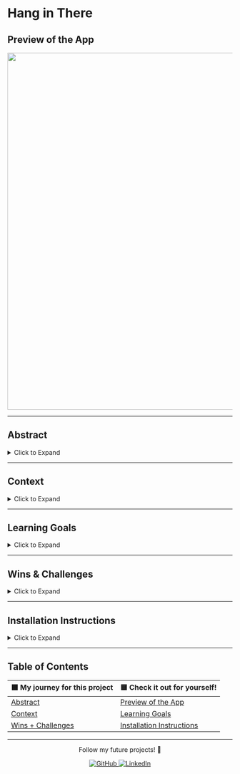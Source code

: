 # Hang in There


## Preview of the App 

<p align="center">
    <img src="https://media2.giphy.com/media/v1.Y2lkPTc5MGI3NjExZmJuOHFpZWZwdG44ZndhZ2NwMjFoNGQweGh6Zm94d2FyN3p4NGQ0ZiZlcD12MV9pbnRlcm5hbF9naWZfYnlfaWQmY3Q9Zw/anteazMpOvnfARJsP2/giphy.gif" width="800">
</p>

---

<a id="abstract"></a>
## Abstract  
<details>
  <summary>Click to Expand</summary>

| Description |
|------------|
| 🟨  **Looking for motivation or a reality check?** This is the project for you! |
| 🛠  **Simple navigation & customization** lets you create your own posters. |

</details>

---

<a id="context"></a>

## Context  
<details>
  <summary>Click to Expand</summary>

<div align="center">

  | ⬛ **Experience** | 🟨 **Insights** |
  |------------|------------|
  | 🟪 Worked on this project for a few hours each day | 🟪 Picking it back up was easier due to past experience |
  | 🟪 Previously completed this project | 🟪 Reinforced my understanding of JavaScript and DOM manipulation |
  | 🟪 Focused on refining my approach | 🟪 Improved debugging skills and efficiency in structuring the code |
  | 🟪 Used prior knowledge to accelerate progress | 🟪 Recognized patterns from past projects and applied them here |
  | 🟪 Excited to build on this further | 🟪 Looking forward to implementing more complex functionality |
</div>

</details>

---

<a id="learning-goals"></a>

## Learning Goals  
<details>
  <summary>Click to Expand</summary>

  <div align="center">

  | 🏁 Goal | 🏁 Focus Area |
  |------------|------------|
  |  Strengthen JavaScript fundamentals |  Work with functions, loops, and arrays effectively |
  |  Enhance DOM manipulation skills |  Learn how to dynamically update and modify elements on the page |
  |  Improve event handling |  Gain experience with event listeners and user interactions |
  |  Refine problem-solving abilities |  Debug and troubleshoot JavaScript errors more efficiently |
  |  Gain better understanding of Git workflow |  Practice commits, branching, and collaboration on GitHub |

  </div>

</details>

---

<a id="wins-challenges"></a>

## Wins & Challenges  
<details>
  <summary>Click to Expand</summary>

<div align="center">

  | 🏆 Wins | 🪨 Challenges |
  |------------|------------|
  | 🏆 Successfully refactored code for better readability | 🪨 Debugging issues with hidden elements not displaying correctly |
  | 🏆 Improved understanding of event listeners and DOM manipulation | 🪨 Ensuring proper state management when switching between poster views |
  | 🏆 Implemented dynamic poster creation with user input | 🪨 Managing CSS styles to make the posters look uniform across different screen sizes |
  | 🏆 Optimized saved posters functionality to prevent duplicates | 🪨 Handling unexpected user inputs that might break poster generation |
  | 🏆 Strengthened my ability to troubleshoot issues independently | 🪨 Balancing efficiency with keeping code easy to read and maintain |

</div>

</details>

---

<a id="installation-instructions"></a>
## Installation Instructions  
<details>
  <summary>Click to Expand</summary>

**Step 1:** Fork and clone the repository  
**Step 2:** Navigate to the project folder  
**Step 3:** Open `index.html` in a browser  
**Step 4:** Start customizing posters!  

Want to contribute? **Check out the issues tab on GitHub!**  
🔗 [GitHub Issues](https://github.com/shadeauchristensen/hang-in-there-repeat/issues)

</details>

---

## Table of Contents  
<div align="center">

| ⬛ **My journey for this project** | 🟨 **Check it out for yourself!** |
|------------|------------|
| [Abstract](#abstract) | [Preview of the App](#preview-of-the-app) |
| [Context](#context) | [Learning Goals](#learning-goals) |
| [Wins + Challenges](#wins--challenges) | [Installation Instructions](#installation-instructions) |

</div>

---

<p align="center">
  Follow my future projects! 🚀  


<p align="center">
  
  <a href="https://github.com/shadeauchristensen">
    <img src="https://img.shields.io/badge/GitHub-000?style=for-the-badge&logo=github&logoColor=white" alt="GitHub">
  </a>

  <a href="https://www.linkedin.com/in/shadeauchristensen">
    <img src="https://img.shields.io/badge/LinkedIn-0077B5?style=for-the-badge&logo=linkedin&logoColor=white" alt="LinkedIn">
  </a>
</p>